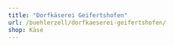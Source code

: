 ```yaml
---
title: "Dorfkäserei Geifertshofen"
url: /buehlerzell/dorfkaeserei-geifertshofen/
shop: Käse
---
```

